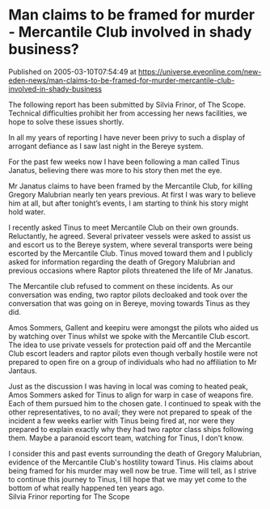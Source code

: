 # Man claims to be framed for murder - Mercantile Club involved in shady business?
Published on 2005-03-10T07:54:49 at https://universe.eveonline.com/new-eden-news/man-claims-to-be-framed-for-murder-mercantile-club-involved-in-shady-business

The following report has been submitted by Silvia Frinor, of The Scope. Technical difficulties prohibit her from accessing her news facilities, we hope to solve these issues shortly.   
  
In all my years of reporting I have never been privy to such a display of arrogant defiance as I saw last night in the Bereye system.   
  
For the past few weeks now I have been following a man called Tinus Janatus, believing there was more to his story then met the eye.   
  
Mr Janatus claims to have been framed by the Mercantile Club, for killing Gregory Malubrian nearly ten years previous. At first I was wary to believe him at all, but after tonight’s events, I am starting to think his story might hold water.   
  
I recently asked Tinus to meet Mercantile Club on their own grounds. Reluctantly, he agreed. Several privateer vessels were asked to assist us and escort us to the Bereye system, where several transports were being escorted by the Mercantile Club. Tinus moved toward them and I publicly asked for information regarding the death of Gregory Malubrian and previous occasions where Raptor pilots threatened the life of Mr Janatus.   
  
The Mercantile club refused to comment on these incidents. As our conversation was ending, two raptor pilots decloaked and took over the conversation that was going on in Bereye, moving towards Tinus as they did.   
  
Amos Sommers, Gallent and keepiru were amongst the pilots who aided us by watching over Tinus whilst we spoke with the Mercantile Club escort. The idea to use private vessels for protection paid off and the Mercantile Club escort leaders and raptor pilots even though verbally hostile were not prepared to open fire on a group of individuals who had no affiliation to Mr Jantaus.   
  
Just as the discussion I was having in local was coming to heated peak, Amos Sommers asked for Tinus to align for warp in case of weapons fire. Each of them pursued him to the chosen gate. I continued to speak with the other representatives, to no avail; they were not prepared to speak of the incident a few weeks earlier with Tinus being fired at, nor were they prepared to explain exactly why they had two raptor class ships following them. Maybe a paranoid escort team, watching for Tinus, I don’t know.   
  
I consider this and past events surrounding the death of Gregory Malubrian, evidence of the Mercantile Club's hostility toward Tinus. His claims about being framed for his murder may well now be true. Time will tell, as I strive to continue this journey to Tinus, I till hope that we may yet come to the bottom of what really happened ten years ago.   
Silvia Frinor reporting for The Scope
